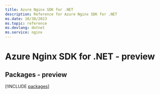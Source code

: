 ```yaml
---
title: Azure Nginx SDK for .NET
description: Reference for Azure Nginx SDK for .NET
ms.date: 10/30/2023
ms.topic: reference
ms.devlang: dotnet
ms.service: nginx
---
```

# Azure Nginx SDK for .NET - preview
## Packages - preview
[!INCLUDE [packages](nginx-index.md)]